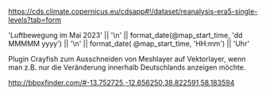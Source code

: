 https://cds.climate.copernicus.eu/cdsapp#!/dataset/reanalysis-era5-single-levels?tab=form

'Luftbewegung im Mai 2023' || '\n'  ||  format_date(@map_start_time, 'dd MMMMM yyyy')  || '\n'  ||   format_date(  @map_start_time, 'HH:mm')  || 'Uhr'

Plugin Crayfish zum Ausschneiden von Meshlayer auf Vektorlayer, wenn man z.B. nur die Veränderung innerhalb Deutschlands anzeigen möchte.

http://bboxfinder.com/#-13.752725,-12.656250,38.822591,58.183594
